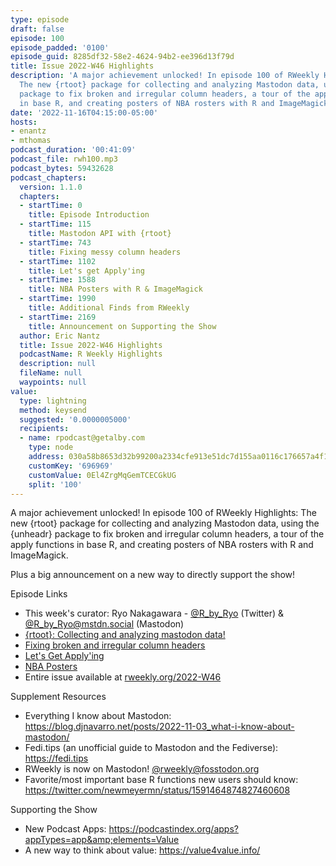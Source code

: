 ```yaml
---
type: episode
draft: false
episode: 100
episode_padded: '0100'
episode_guid: 8285df32-58e2-4624-94b2-ee396d13f79d
title: Issue 2022-W46 Highlights
description: 'A major achievement unlocked! In episode 100 of RWeekly Highlights:
  The new {rtoot} package for collecting and analyzing Mastodon data, using the {unheadr}
  package to fix broken and irregular column headers, a tour of the apply functions
  in base R, and creating posters of NBA rosters with R and ImageMagick. '
date: '2022-11-16T04:15:00-05:00'
hosts:
- enantz
- mthomas
podcast_duration: '00:41:09'
podcast_file: rwh100.mp3
podcast_bytes: 59432628
podcast_chapters:
  version: 1.1.0
  chapters:
  - startTime: 0
    title: Episode Introduction
  - startTime: 115
    title: Mastodon API with {rtoot}
  - startTime: 743
    title: Fixing messy column headers
  - startTime: 1102
    title: Let's get Apply'ing
  - startTime: 1588
    title: NBA Posters with R & ImageMagick
  - startTime: 1990
    title: Additional Finds from RWeekly
  - startTime: 2169
    title: Announcement on Supporting the Show
  author: Eric Nantz
  title: Issue 2022-W46 Highlights
  podcastName: R Weekly Highlights
  description: null
  fileName: null
  waypoints: null
value:
  type: lightning
  method: keysend
  suggested: '0.0000005000'
  recipients:
  - name: rpodcast@getalby.com
    type: node
    address: 030a58b8653d32b99200a2334cfe913e51dc7d155aa0116c176657a4f1722677a3
    customKey: '696969'
    customValue: 0El4ZrgMqGemTCECGkUG
    split: '100'
---
```

A major achievement unlocked! In episode 100 of RWeekly Highlights: The new {rtoot} package for collecting and analyzing Mastodon data, using the {unheadr} package to fix broken and irregular column headers, a tour of the apply functions in base R, and creating posters of NBA rosters with R and ImageMagick.

Plus a big announcement on a new way to directly support the show!

Episode Links

-   This week's curator: Ryo Nakagawara - <a href="https://twitter.com/R_by_Ryo" rel="nofollow">@R_by_Ryo</a> (Twitter) & <a href="https://mstdn.social/@R_by_Ryo" rel="nofollow">@R_by_Ryo@mstdn.social</a> (Mastodon)
-   <a href="http://blog.schochastics.net/post/rtoot-collecting-and-analyzing-mastodon-data/" rel="nofollow">{rtoot}: Collecting and analyzing mastodon data!</a>
-   <a href="https://luisdva.github.io/rstats/mash-colnames/" rel="nofollow">Fixing broken and irregular column headers</a>
-   <a href="https://drmowinckels.io/blog/2022-11-07-lets-get-applying/" rel="nofollow">Let's Get Apply'ing</a>
-   <a href="https://www.abdoulblog.com/posts/2022-09-26_nba-players-squad/nba-players-squad" rel="nofollow">NBA Posters</a>
-   Entire issue available at <a href="https://rweekly.org/2022-W46.html" rel="nofollow">rweekly.org/2022-W46</a>

Supplement Resources

-   Everything I know about Mastodon: <a href="https://blog.djnavarro.net/posts/2022-11-03_what-i-know-about-mastodon/" rel="nofollow">https://blog.djnavarro.net/posts/2022-11-03_what-i-know-about-mastodon/</a>
-   Fedi.tips (an unofficial guide to Mastodon and the Fediverse): <a href="https://fedi.tips" rel="nofollow">https://fedi.tips</a>
-   RWeekly is now on Mastodon! <a href="https://fosstodon.org/@rweekly" rel="nofollow">@rweekly@fosstodon.org</a>
-   Favorite/most important base R functions new users should know: <a href="https://twitter.com/newmeyermn/status/1591464874827460608" rel="nofollow">https://twitter.com/newmeyermn/status/1591464874827460608</a>

Supporting the Show

-   New Podcast Apps: <a href="https://podcastindex.org/apps?appTypes=app&amp;elements=Value" rel="nofollow">https://podcastindex.org/apps?appTypes=app&amp;elements=Value</a>
-   A new way to think about value: <a href="https://value4value.info/" rel="nofollow">https://value4value.info/</a>
